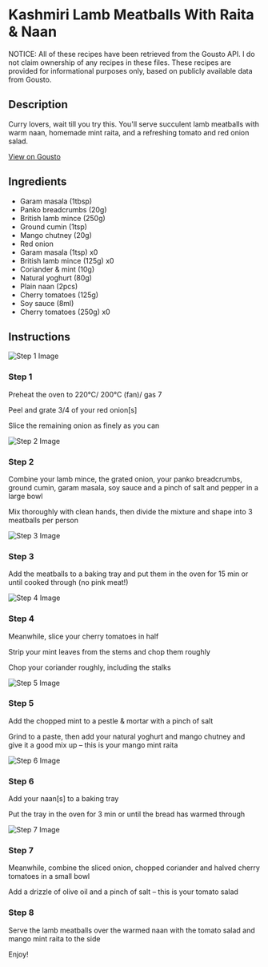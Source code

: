 # Kashmiri Lamb Meatballs With Raita & Naan

NOTICE: All of these recipes have been retrieved from the Gousto API. I do not claim ownership of any recipes in these files. These recipes are provided for informational purposes only, based on publicly available data from Gousto.

## Description

Curry lovers, wait till you try this. You'll serve succulent lamb meatballs with warm naan, homemade mint raita, and a refreshing tomato and red onion salad. 

[View on Gousto](https://www.gousto.co.uk/recipes/cookbook/kashmiri-lamb-meatballs-mango-mint-raita-naan)

## Ingredients

- Garam masala (1tbsp)
- Panko breadcrumbs (20g)
- British lamb mince (250g)
- Ground cumin (1tsp)
- Mango chutney (20g)
- Red onion
- Garam masala (1tsp) x0
- British lamb mince (125g) x0
- Coriander & mint (10g)
- Natural yoghurt (80g)
- Plain naan (2pcs)
- Cherry tomatoes (125g)
- Soy sauce (8ml)
- Cherry tomatoes (250g) x0

## Instructions

![Step 1 Image](https://production-media.gousto.co.uk/cms/recipe-step-image/1505.-step-1-x200.jpg)

### Step 1

Preheat the oven to 220°C/ 200°C (fan)/ gas 7

Peel and grate 3/4 of your red onion[s]

Slice the remaining onion as finely as you can

![Step 2 Image](https://production-media.gousto.co.uk/cms/recipe-step-image/1505.-step-2-x200.jpg)

### Step 2

Combine your lamb mince, the grated onion, your panko breadcrumbs, ground cumin, garam masala, soy sauce and a pinch of salt and pepper in a large bowl

Mix thoroughly with clean hands, then divide the mixture and shape into 3 meatballs per person

![Step 3 Image](https://production-media.gousto.co.uk/cms/recipe-step-image/1505.-step-3-x200.jpg)

### Step 3

Add the meatballs to a baking tray and put them in the oven for 15 min or until cooked through (no pink meat!)

![Step 4 Image](https://production-media.gousto.co.uk/cms/recipe-step-image/1505.new.step-4-x200.jpg)

### Step 4

Meanwhile, slice your cherry tomatoes in half

Strip your mint leaves from the stems and chop them roughly

Chop your coriander roughly, including the stalks

![Step 5 Image](https://production-media.gousto.co.uk/cms/recipe-step-image/1505.-step-5-x200.jpg)

### Step 5

Add the chopped mint to a pestle & mortar with a pinch of salt

Grind to a paste, then add your natural yoghurt and mango chutney and give it a good mix up – this is your mango mint raita

![Step 6 Image](https://production-media.gousto.co.uk/cms/recipe-step-image/1505.-step-6-x200.jpg)

### Step 6

Add your naan[s] to a baking tray

Put the tray in the oven for 3 min or until the bread has warmed through

![Step 7 Image](https://production-media.gousto.co.uk/cms/recipe-step-image/1505.newstep-7-x200.jpg)

### Step 7

Meanwhile, combine the sliced onion, chopped coriander and halved cherry tomatoes in a small bowl

Add a drizzle of olive oil and a pinch of salt – this is your tomato salad

### Step 8

Serve the lamb meatballs over the warmed naan with the tomato salad and mango mint raita to the side

Enjoy!

